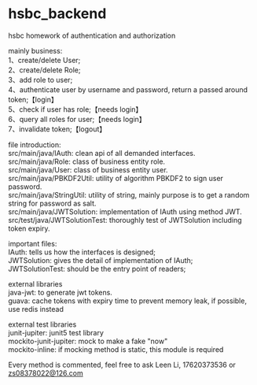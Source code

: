 # hsbc_backend
hsbc homework of authentication and authorization  

mainly business:  
1、create/delete User;  
2、create/delete Role;  
3、add role to user;  
4、authenticate user by username and password, return a passed around token;【login】  
5、check if user has role;【needs login】  
6、query all roles for user;【needs login】  
7、invalidate token;【logout】  

file introduction:  
src/main/java/IAuth: clean api of all demanded interfaces.  
src/main/java/Role: class of business entity role.  
src/main/java/User: class of business entity user.  
src/main/java/PBKDF2Util: utility of algorithm PBKDF2 to sign user password.  
src/main/java/StringUtil: utility of string, mainly purpose is to get a random string for password as salt.  
src/main/java/JWTSolution: implementation of IAuth using method JWT.  
src/test/java/JWTSolutionTest: thoroughly test of JWTSolution including token expiry.  

important files:  
IAuth: tells us how the interfaces is designed;  
JWTSolution: gives the detail of implementation of IAuth;  
JWTSolutionTest: should be the entry point of readers;  

external libraries  
java-jwt: to generate jwt tokens.  
guava: cache tokens with expiry time to prevent memory leak, if possible, use redis instead  

external test libraries  
junit-jupiter: junit5 test library  
mockito-junit-jupiter: mock to make a fake "now"  
mockito-inline: if mocking method is static, this module is required  

Every method is commented, feel free to ask Leen Li, 17620373536 or zs08378022@126.com  